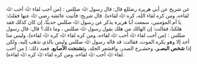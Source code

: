 عن شريح عن أبي هريرة رضللع  قال: قال رسول ﷲ صللس : (من أحب لقاء ﷲ أحب ﷲ لقاءه، ومن كره لقاء الله، كره ﷲ لقاءه). قال شريح: فأتيت عائشة رضي ﷲ عنها فقلتُ: يا أم المؤمنين، سمعت أبا هريرة يذكر عن رسول ﷲ صللس حديثًا، إن كان كذلك فقد هلكنا، فقالت: إن الهالك من هلك بقول رسول ﷲ صللس ، وما ذلك؟ قال: قال رسول صللس : (من أحب لقاء ﷲ أحب ﷲ لقاءه، ومن كره لقاء ﷲ كره ﷲ لقاءه)، وليس منا أحد إلا وهو يكره الموت، فقالت: قد قاله رسول ﷲ صللس وليس بالذي تذهب إليه، ولكن إذا **شخص البصـر**، وحشـرج الصدر، واقشعر الجلد، و**تشنجت الأصابع**، فعند ذلك: ( من أحب لقاء ﷲ أحب ﷲ لقاءه، ومن كره لقاء ﷲ كره ﷲ لقاءه).
